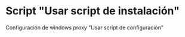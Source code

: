 # Script  "Usar script de instalación"
 Configuración de windows proxy "Usar script de configuración"
